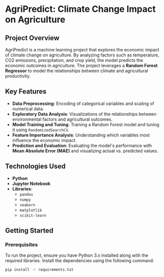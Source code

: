 # **AgriPredict: Climate Change Impact on Agriculture**

## **Project Overview**
AgriPredict is a machine learning project that explores the economic impact of climate change on agriculture. By analyzing factors such as temperature, CO2 emissions, precipitation, and crop yield, the model predicts the economic outcomes in agriculture. The project leverages a **Random Forest Regressor** to model the relationships between climate and agricultural productivity.

## **Key Features**
- **Data Preprocessing**: Encoding of categorical variables and scaling of numerical data.
- **Exploratory Data Analysis**: Visualizations of the relationships between environmental factors and agricultural outcomes.
- **Model Training and Tuning**: Training a Random Forest model and tuning it using `RandomizedSearchCV`.
- **Feature Importance Analysis**: Understanding which variables most influence the economic impact.
- **Prediction and Evaluation**: Evaluating the model's performance with **Mean Absolute Error (MAE)** and visualizing actual vs. predicted values.

## **Technologies Used**
- **Python**
- **Jupyter Notebook**
- **Libraries**:
  - `pandas`
  - `numpy`
  - `seaborn`
  - `matplotlib`
  - `scikit-learn`

## **Getting Started**
### Prerequisites
To run the project, ensure you have Python 3.x installed along with the required libraries. Install the dependencies using the following command:

```bash
pip install -r requirements.txt
